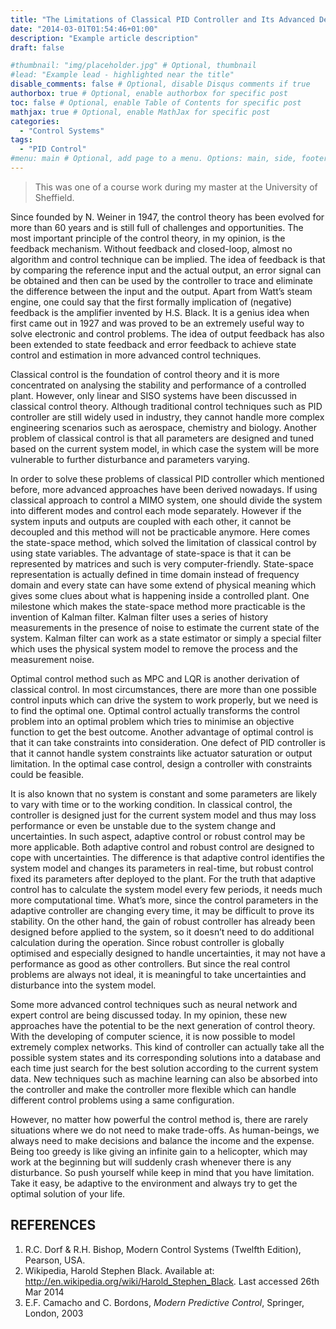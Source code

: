 ```yaml
---
title: "The Limitations of Classical PID Controller and Its Advanced Derivations"
date: "2014-03-01T01:54:46+01:00"
description: "Example article description"
draft: false

#thumbnail: "img/placeholder.jpg" # Optional, thumbnail
#lead: "Example lead - highlighted near the title"
disable_comments: false # Optional, disable Disqus comments if true
authorbox: true # Optional, enable authorbox for specific post
toc: false # Optional, enable Table of Contents for specific post
mathjax: true # Optional, enable MathJax for specific post
categories:
  - "Control Systems"
tags:
  - "PID Control"
#menu: main # Optional, add page to a menu. Options: main, side, footer
---
```



> This was one of a course work during my master at the University of Sheffield.

Since founded by N. Weiner in 1947, the control theory has been evolved for more than 60 years and is still full of challenges and opportunities. The most important principle of the control theory, in my opinion, is the feedback mechanism. Without feedback and closed-loop, almost no algorithm and control technique can be implied. The idea of feedback is that by comparing the reference input and the actual output, an error signal can be obtained and then can be used by the controller to trace and eliminate the difference between the input and the output. Apart from Watt’s steam engine, one could say that the first formally implication of (negative) feedback is the amplifier invented by H.S. Black. It is a genius idea when first came out in 1927 and was proved to be an extremely useful way to solve electronic and control problems. The idea of output feedback has also been extended to state feedback and error feedback to achieve state control and estimation in more advanced control techniques.

Classical control is the foundation of control theory and it is more concentrated on analysing the stability and performance of a controlled plant. However, only linear and SISO systems have been discussed in classical control theory. Although traditional control techniques such as PID controller are still widely used in industry, they cannot handle more complex engineering scenarios such as aerospace, chemistry and biology. Another problem of classical control is that all parameters are designed and tuned based on the current system model, in which case the system will be more vulnerable to further disturbance and parameters varying.

In order to solve these problems of classical PID controller which mentioned before, more advanced approaches have been derived nowadays. If using classical approach to control a MIMO system, one should divide the system into different modes and control each mode separately. However if the system inputs and outputs are coupled with each other, it cannot be decoupled and this method will not be practicable anymore. Here comes the state-space method, which solved the limitation of classical control by using state variables. The advantage of state-space is that it can be represented by matrices and such is very computer-friendly. State-space representation is actually defined in time domain instead of frequency domain and every state can have some extend of physical meaning which gives some clues about what is happening inside a controlled plant. One milestone which makes the state-space method more practicable is the invention of Kalman filter. Kalman filter uses a series of history measurements in the presence of noise to estimate the current state of the system. Kalman filter can work as a state estimator or simply a special filter which uses the physical system model to remove the process and the measurement noise.

Optimal control method such as MPC and LQR is another derivation of classical control. In most circumstances, there are more than one possible control inputs which can drive the system to work properly, but we need is to find the optimal one. Optimal control actually transforms the control problem into an optimal problem which tries to minimise an objective function to get the best outcome. Another advantage of optimal control is that it can take constraints into consideration. One defect of PID controller is that it cannot handle system constraints like actuator saturation or output limitation. In the optimal case control, design a controller with constraints could be feasible.

It is also known that no system is constant and some parameters are likely to vary with time or to the working condition. In classical control, the controller is designed just for the current system model and thus may loss performance or even be unstable due to the system change and uncertainties. In such aspect, adaptive control or robust control may be more applicable. Both adaptive control and robust control are designed to cope with uncertainties. The difference is that adaptive control identifies the system model and changes its parameters in real-time, but robust control fixed its parameters after deployed to the plant. For the truth that adaptive control has to calculate the system model every few periods, it needs much more computational time. What’s more, since the control parameters in the adaptive controller are changing every time, it may be difficult to prove its stability.  On the other hand, the gain of robust controller has already been designed before applied to the system, so it doesn’t need to do additional calculation during the operation. Since robust controller is globally optimised and especially designed to handle uncertainties, it may not have a performance as good as other controllers. But since the real control problems are always not ideal, it is meaningful to take uncertainties and disturbance into the system model.

Some more advanced control techniques such as neural network and expert control are being discussed today. In my opinion, these new approaches have the potential to be the next generation of control theory. With the developing of computer science, it is now possible to model extremely complex networks. This kind of controller can actually take all the possible system states and its corresponding solutions into a database and each time just search for the best solution according to the current system data.  New techniques such as machine learning can also be absorbed into the controller and make the controller more flexible which can handle different control problems using a same configuration.

However, no matter how powerful the control method is, there are rarely situations where we do not need to make trade-offs. As human-beings, we always need to make decisions and balance the income and the expense. Being too greedy is like giving an infinite gain to a helicopter, which may work at the beginning but will suddenly crash whenever there is any disturbance. So push yourself while keep in mind that you have limitation. Take it easy, be adaptive to the environment and always try to get the optimal solution of your life.

## REFERENCES

1. R.C. Dorf & R.H. Bishop, Modern Control Systems (Twelfth Edition), Pearson, USA.
2. Wikipedia, Harold Stephen Black. Available at: http://en.wikipedia.org/wiki/Harold_Stephen_Black. Last accessed 26th Mar 2014
3. E.F. Camacho and C. Bordons, *Modern Predictive Control*, Springer, London, 2003
